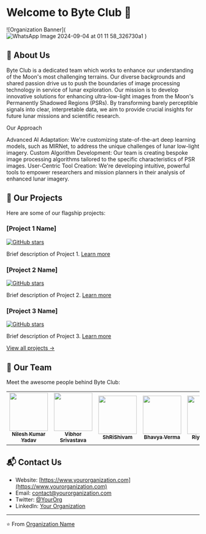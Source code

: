 # Welcome to Byte Club 👋

![Organization Banner](![WhatsApp Image 2024-09-04 at 01 11 58_326730a1]([https://github.com/user-attachments/assets/ae6d3c9e-71ba-4db3-a661-88e81d4bc147](https://github.com/ISRO-EPSR/.github/blob/main/profile/img/5.jpg))
)

## 🚀 About Us

Byte Club is a dedicated team which works to enhance our understanding of the Moon's most challenging terrains. Our diverse backgrounds and shared passion drive us to push the boundaries of image processing technology in service of lunar exploration.
Our mission is to develop innovative solutions for enhancing ultra-low-light images from the Moon's Permanently Shadowed Regions (PSRs). By transforming barely perceptible signals into clear, interpretable data, we aim to provide crucial insights for future lunar missions and scientific research.

Our Approach

Advanced AI Adaptation: We're customizing state-of-the-art deep learning models, such as MIRNet, to address the unique challenges of lunar low-light imagery.
Custom Algorithm Development: Our team is creating bespoke image processing algorithms tailored to the specific characteristics of PSR images.
User-Centric Tool Creation: We're developing intuitive, powerful tools to empower researchers and mission planners in their analysis of enhanced lunar imagery.

## 🌟 Our Projects

Here are some of our flagship projects:

### [Project 1 Name]
[![GitHub stars](https://img.shields.io/github/stars/orgname/project1.svg?style=social)](https://github.com/orgname/project1)

Brief description of Project 1. [Learn more](https://github.com/orgname/project1)

### [Project 2 Name]
[![GitHub stars](https://img.shields.io/github/stars/orgname/project2.svg?style=social)](https://github.com/orgname/project2)

Brief description of Project 2. [Learn more](https://github.com/orgname/project2)

### [Project 3 Name]
[![GitHub stars](https://img.shields.io/github/stars/orgname/project3.svg?style=social)](https://github.com/orgname/project3)

Brief description of Project 3. [Learn more](https://github.com/orgname/project3)

[View all projects →](https://github.com/orgs/orgname/repositories)

## 👥 Our Team

Meet the awesome people behind Byte Club:

<table>
  <tr>
    <td align="center">
      <a href="https://github.com/nileshyadavme">
        <img src="https://github.com/username1.png" width="100px;" alt=""/>
        <br />
        <sub><b>Nilesh Kumar Yadav</b></sub>
      </a>
    </td>
    <td align="center">
      <a href="https://github.com/vibhor1919">
        <img src="https://github.com/username2.png" width="100px;" alt=""/>
        <br />
        <sub><b>Vibhor Srivastava</b></sub>
      </a>
    </td>
    <!-- Add more team members as needed -->
    <td align="center">
      <a href="https://github.com/shrishivam2811">
        <img src="https://github.com/username2.png" width="100px;" alt=""/>
        <br />
        <sub><b>ShRiShivam</b></sub>
      </a>
    </td>
    <td align="center">
      <a href="https://github.com/username2">
        <img src="https://github.com/username2.png" width="100px;" alt=""/>
        <br />
        <sub><b>Bhavya Verma</b></sub>
      </a>
    </td>
    <td align="center">
      <a href="https://github.com/Riyaaaa07">
        <img src="https://github.com/username2.png" width="100px;" alt=""/>
        <br />
        <sub><b>Riya Shukla</b></sub>
      </a>
    </td>
    <td align="center">
      <a href="https://github.com/maybedrone">
        <img src="https://github.com/username2.png" width="100px;" alt=""/>
        <br />
        <sub><b>Drone Trihan</b></sub>
      </a>
    </td>
  </tr>
</table>

## 📬 Contact Us

- Website: [https://www.yourorganization.com](https://www.yourorganization.com)
- Email: contact@yourorganization.com
- Twitter: [@YourOrg](https://twitter.com/YourOrg)
- LinkedIn: [Your Organization](https://www.linkedin.com/company/yourorg)
---

⭐️ From [Organization Name](https://github.com/orgname)
